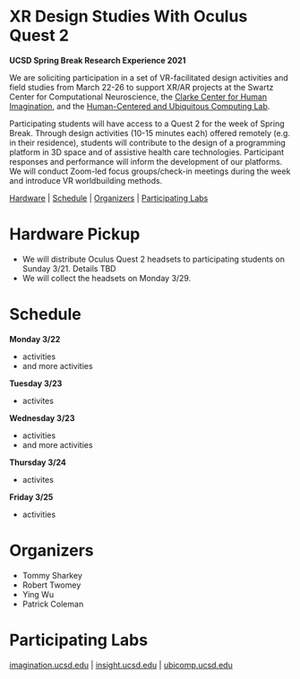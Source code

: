 # XR Design Studies With Oculus Quest 2
__UCSD Spring Break Research Experience 2021__

We are soliciting participation in a set of VR-facilitated design activities and field studies from March 22-26 to support XR/AR projects at the Swartz Center for Computational Neuroscience, the [Clarke Center for Human Imagination](imagination.ucsd.edu), and the [Human-Centered and Ubiquitous Computing Lab](ubicomp.ucsd.edu/).

Participating students will have access to a Quest 2 for the week of Spring Break. Through design activities (10-15 minutes each) offered remotely (e.g. in their residence), students will contribute to the design of a programming platform in 3D space and of assistive health care technologies. Participant responses and performance will inform the development of our platforms. We will conduct Zoom-led focus groups/check-in meetings during the week and introduce VR worldbuilding methods.

[Hardware](#hardware-pickup) | [Schedule](#schedule) | [Organizers](#organizers) | [Participating Labs](#participating-labs)

# Hardware Pickup

- We will distribute Oculus Quest 2 headsets to participating students on Sunday 3/21. Details TBD
- We will collect the headsets on Monday 3/29.

# Schedule

__Monday 3/22__
- activities
- and more activities

__Tuesday 3/23__
- activites

__Wednesday 3/23__
- activities
- and more activities

__Thursday 3/24__
- activites

__Friday 3/25__
- activities

# Organizers

- Tommy Sharkey
- Robert Twomey
- Ying Wu
- Patrick Coleman

# Participating Labs

[imagination.ucsd.edu](imagination.ucsd.edu) | [insight.ucsd.edu](insight.ucsd.edu) | [ubicomp.ucsd.edu](ubicomp.ucsd.edu/)
